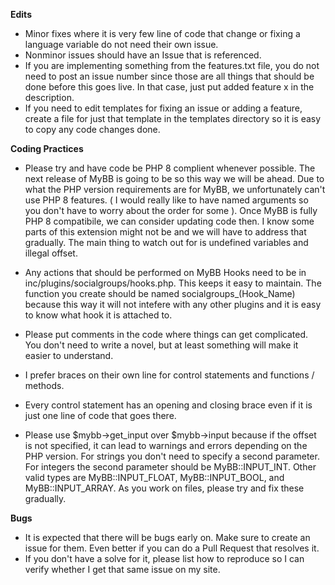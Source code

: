**Edits**
- Minor fixes where it is very few line of code that change or fixing a language variable do not need their own issue.
- Nonminor issues should have an Issue that is referenced.  
- If you are implementing something from the features.txt file, you do not need to post an issue number since those
are all things that should be done before this goes live. In that case, just put added feature x in the description.
- If you need to edit templates for fixing an issue or adding a feature, create a file for just that template in the templates directory so it is easy to copy any code changes done.

**Coding Practices**
- Please try and have code be PHP 8 complient whenever possible. The next release of MyBB is going to be so this way we will be ahead. Due to what the PHP version requirements are
for MyBB, we unfortunately can't use PHP 8 features.  ( I would really like to have named arguments so you don't have to worry about the order for some ).
Once MyBB is fully PHP 8 compatibile, we can consider updating code then.
I know some parts of this extension might not be and we will have to address that gradually.  The main thing to watch out for is undefined variables and illegal offset.
- Any actions that should be performed on MyBB Hooks need to be in inc/plugins/socialgroups/hooks.php.  This keeps it easy to maintain. The function you create
should be named socialgroups_(Hook_Name) because this way it will not intefere with any other plugins and it is easy to know what hook it is attached to.

- Please put comments in the code where things can get complicated.  You don't need to write a novel, but at least something will make it easier to understand.
- I prefer braces on their own line for control statements and functions / methods.  
- Every control statement has an opening and closing brace even if it is just one line of code that goes there.
- Please use $mybb->get_input over $mybb->input because if the offset is not specified, it can lead to warnings and errors depending on the PHP version. For strings you don't need to specify a second parameter.  For integers the second parameter should be MyBB::INPUT_INT.  Other valid types are MyBB::INPUT_FLOAT, MyBB::INPUT_BOOL, and MyBB::INPUT_ARRAY.  As you work on files, please try and fix these gradually.

**Bugs**
- It is expected that there will be bugs early on.  Make sure to create an issue for them. Even better if you can do a Pull Request that resolves it.
- If you don't have a solve for it, please list how to reproduce so I can verify whether I get that same issue on my site.
